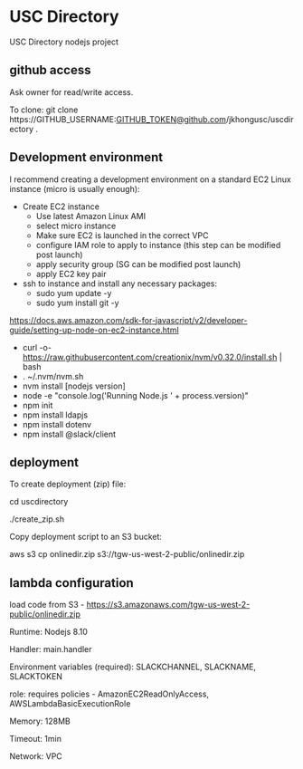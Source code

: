 # USC Directory
USC Directory nodejs project


## github access
Ask owner for read/write access.  

To clone:
git clone https://GITHUB_USERNAME:GITHUB_TOKEN@github.com/jkhongusc/uscdirectory .


## Development environment
I recommend creating a development environment on a standard EC2 Linux instance (micro is usually enough):
- Create EC2 instance 
  - Use latest Amazon Linux AMI
  - select micro instance
  - Make sure EC2 is launched in the correct VPC
  - configure IAM role to apply to instance (this step can be modified post launch)
  - apply security group (SG can be modified post launch)
  - apply EC2 key pair
- ssh to instance and install any necessary packages:
  - sudo yum update -y
  - sudo yum install git -y 

https://docs.aws.amazon.com/sdk-for-javascript/v2/developer-guide/setting-up-node-on-ec2-instance.html
  - curl -o- https://raw.githubusercontent.com/creationix/nvm/v0.32.0/install.sh | bash
  - . ~/.nvm/nvm.sh
  - nvm install [nodejs version]
  - node -e "console.log('Running Node.js ' + process.version)"
  - npm init
  - npm install ldapjs
  - npm install dotenv
  - npm install @slack/client


## deployment
To create deployment (zip) file:

cd uscdirectory 

./create_zip.sh

Copy deployment script to an S3 bucket:

aws s3 cp onlinedir.zip s3://tgw-us-west-2-public/onlinedir.zip


## lambda configuration
load code from S3 - https://s3.amazonaws.com/tgw-us-west-2-public/onlinedir.zip

Runtime: Nodejs 8.10

Handler: main.handler

Environment variables (required): SLACKCHANNEL, SLACKNAME, SLACKTOKEN

role: requires policies - AmazonEC2ReadOnlyAccess, AWSLambdaBasicExecutionRole

Memory: 128MB

Timeout: 1min

Network: VPC




  
